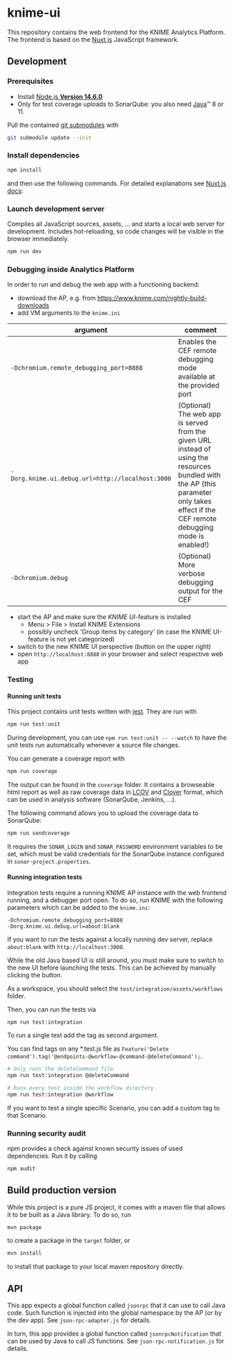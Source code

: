# knime-ui

This repository contains the web frontend for the KNIME Analytics Platform.
The frontend is based on the [Nuxt.js] JavaScript framework.

## Development

### Prerequisites

- Install [Node.js **Version 14.6.0**][node]
- Only for test coverage uploads to SonarQube: you also need [Java]™ 8 or 11.

Pull the contained [git submodules](https://stackoverflow.com/a/4438292/5134084) with

```sh
git submodule update --init
```

### Install dependencies

```sh
npm install
```

and then use the following commands. For detailed explanations see [Nuxt.js docs]:

### Launch development server

Compiles all JavaScript sources, assets, … and starts a local web server for development. Includes hot-reloading, so
code changes will be visible in the browser immediately.

```sh
npm run dev
```

### Debugging inside Analytics Platform

In order to run and debug the web app with a functioning backend:

- download the AP, e.g. from https://www.knime.com/nightly-build-downloads
- add VM arguments to the `knime.ini`

| argument | comment |
|-|-|
| `-Dchromium.remote_debugging_port=8888`| Enables the CEF remote debugging mode available at the provided port |
| `-Dorg.knime.ui.debug.url=http://localhost:3000` | (Optional) The web app is served from the given URL instead of using the resources bundled with the AP (this parameter only takes effect if the CEF remote debugging mode is enabled!) |
| `-Dchromium.debug` | (Optional) More verbose debugging output for the CEF |

- start the AP and make sure the _KNIME UI_-feature is installed
  - Menu > File > Install KNIME Extensions
  - possibly uncheck 'Group items by category' (in case the KNIME UI-feature is not yet categorized)
- switch to the new KNIME UI perspective (button on the upper right)
- open `http://localhost:8888` in your browser and select respective web app

### Testing

#### Running unit tests

This project contains unit tests written with [jest].
They are run with

```sh
npm run test:unit
```

During development, you can use `npm run test:unit -- --watch` to have the unit tests run automatically whenever a
source file changes.

You can generate a coverage report with

```sh
npm run coverage
```

The output can be found in the `coverage` folder. It contains a browseable html report as well as raw coverage data in
[LCOV] and [Clover] format, which can be used in analysis software (SonarQube, Jenkins, …).

The following command allows you to upload the coverage data to SonarQube:

```sh
npm run sendcoverage
```

It requires the `SONAR_LOGIN` and `SONAR_PASSWORD` environment variables to be set, which must be valid credentials
for the SonarQube instance configured in `sonar-project.properties`.


#### Running integration tests

Integration tests require a running KNIME AP instance with the web frontend running, and a debugger port open.
To do so, run KNIME with the following parameters which can be added to the `knime.ini`:

```
-Dchromium.remote_debugging_port=8888
-Dorg.knime.ui.debug.url=about:blank
```

If you want to run the tests against a locally running dev server, replace `about:blank` with `http://localhost:3000`.

While the old Java based UI is still around, you must make sure to switch to the new UI before launching the tests.
This can be achieved by manually clicking the button.

As a workspace, you should select the `test/integration/assets/workflows` folder.

Then, you can run the tests via
```
npm run test:integration
```
To run a single test add the tag as second argument.

You can find tags on any *.test.js file as `Feature('Delete command').tag('@endpoints-@workflow-@command-@deleteCommand');`.

``` sh
# Only runs the deleteCommand file.
npm run test:integration @deleteCommand
```

``` sh
# Runs every test inside the workflow directory.
npm run test:integration @workflow
```

If you want to test a single specific Scenario, you can add a custom tag to that Scenario.


### Running security audit

npm provides a check against known security issues of used dependencies. Run it by calling

```sh
npm audit
```

## Build production version

While this project is a pure JS project, it comes with a maven file that allows it to be built as a Java library.
To do so, run

```sh
mvn package
```

to create a package in the `target` folder, or

```sh
mvn install
```

to install that package to your local maven repository directly.

## API

This app expects a global function called `jsonrpc` that it can use to call Java code. Such function is injected into
the global namespace by the AP (or by the dev app). See `json-rpc-adapter.js` for details.

In turn, this app provides a global function called `jsonrpcNotification` that can be used by Java to call JS functions.
See `json-rpc-notification.js` for details.


[nuxt.js]: https://nuxtjs.org/
[node]: https://knime-com.atlassian.net/wiki/spaces/SPECS/pages/905281540/Node.js+Installation
[java]: https://www.oracle.com/technetwork/java/javase/downloads/index.html
[nuxt.js docs]: https://nuxtjs.org/guide/commands
[jest]: https://jestjs.io/en
[lcov]: https://github.com/linux-test-project/lcov
[clover]: http://openclover.org/
